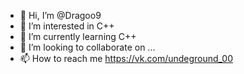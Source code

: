 - 👋 Hi, I’m @Dragoo9
- 👀 I’m interested in С++
- 🌱 I’m currently learning С++
- 💞️ I’m looking to collaborate on ...
- 📫 How to reach me https://vk.com/undeground_00

<!---
Dragoo9/Dragoo9 is a ✨ special ✨ repository because its `README.md` (this file) appears on your GitHub profile.
You can click the Preview link to take a look at your changes.
--->
